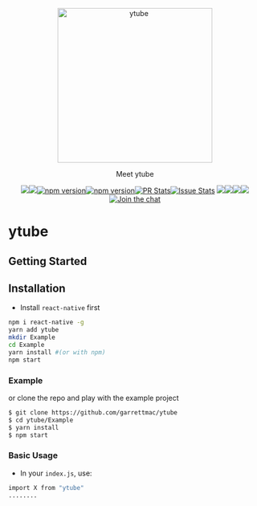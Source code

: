 <p align="center"><img alt="ytube" src="snapshots/ytube/ytube.jpg" width="308"></p><p align="center">Meet ytube</p><p align="center"><a href="http://standardjs.com/"><img  src="https://img.shields.io/badge/code style-standard-brightgreen.svg?style=flat-square"></a><a href="http://standardjs.com/"><img  src="https://img.shields.io/github/downloads/atom/atom/latest/total.svg"></a><a href="https://npmjs.org/package/ytube"><img alt="npm version" src="http://img.shields.io/npm/v/ytube.svg?style=flat-square"></a><a href="https://npmjs.org/package/ytube"><img alt="npm version" src="http://img.shields.io/npm/dm/ytube.svg?style=flat-square"></a><a href="https://github.com/garrettmac/ytube/pulls?q=is:pr is:closed"><img alt="PR Stats" src="https://img.shields.io/issuestats/i/github/garrettmac/ytube.svg?style=flat-square"></a><a href="https://github.com/garrettmac/ytube/issues?q=is:issue is:closed"><img alt="Issue Stats" src="https://img.shields.io/issuestats/p/github/garrettmac/ytube.svg" style="flat-square"></a>   <a><img  src="https://img.shields.io/github/forks/garrettmac/ytube.svg"/></a><a><img  src="https://img.shields.io/github/stars/garrettmac/ytube.svg"/></a><a><img  src="https://img.shields.io/badge/license-MIT-blue.svg"/><a><img  src="https://img.shields.io/twitter/url/https/github.com/garrettmac/ytube.svg?style=social"></a><a href="https://gitter.im/garrettmac/ytube?utm_source=badge&utm_medium=badge&utm_campaign=pr-badge&utm_content=badge"><img alt="Join the chat" src="https://badges.gitter.im/garrettmac/ytube.svg"></a></p>

# ytube

## Getting Started

## Installation

- Install `react-native` first

```bash
npm i react-native -g
yarn add ytube
mkdir Example
cd Example
yarn install #(or with npm)
npm start
```


### Example

or clone the repo and play with the example project

```bash
$ git clone https://github.com/garrettmac/ytube
$ cd ytube/Example
$ yarn install
$ npm start
```
### Basic Usage

- In your `index.js`, use:
```bash
import X from "ytube"
........
```
